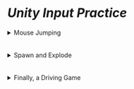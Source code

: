 # ***Unity Input Practice***

<details>
<summary> Mouse Jumping </summary>
Tasks:

* Create a project and add a sprite
* Write a new script to make the sprite jump. Remove the `Start()` Method and write everything in the `Update()` Method
* Make sure it works properly by attaching the script.

```C#
void Update()
{
    if (Input.GetMouseButtonDowwn(0))
    {
        // calculate mouse world position
        Vector3 mousePosition = Input.mousePosition;
        mousePosition.z = -Camera.main.transform.position.z;
        Vector3 worldPosition = Camer.main.ScreenToWorldPoint(mousePosition);

        // move sprite to mouse location
        transform.position = worldPosition;
    }
}
```

</details>
<br></br>

<details>
<summary> Spawn and Explode </summary>
Tasks:

* Download needed materials for project.
* Setup the mouse button processor.
* Spawn teddy bear on left mouse button.
* Explode a teddy Bear on right mouse button.

```C#
using System.Collections;
using System.Collections.Generic;
using UnityEngine;

/// <summary>
/// Processes mouse button inputs
/// </summary>
public class MouseButtonProcessor : MonoBehaviour
{
    [SerializeField]
    GameObject prefabExplosion;
    [SerializeField]
    GameObject prefabTeddyBear;

    // first frame input support
    bool spawnInputOnPreviousFrame = false;
	bool explodeInputOnPreviousFrame = false;

	/// <summary>
	/// Update is called once per frame
	/// </summary>
	void Update()
	{
        // spawn teddy bear as appropriate
        if (Input.GetAxis("SpawnTeddyBear") > 0)
        {
            if (!spawnInputOnPreviousFrame)
            {
                spawnInputOnPreviousFrame = true;

                Vector3 mousePosition = Input.mousePosition;
                mousePosition.z = -Camera.main.transform.position.z;
                mousePosition = Camera.main.ScreenToWorldPoint(mousePosition);

                GameObject.Instantiate(prefabTeddyBear, mousePosition, Quaternion.identity);
            }
        }
        else
        {
            spawnInputOnPreviousFrame = false;
        }

        // explode teddy bear as appropriate
        if (Input.GetAxis("ExplodeTeddyBear") > 0)
        {
            if (!explodeInputOnPreviousFrame)
            {
                explodeInputOnPreviousFrame = true;

                GameObject teddyBear = GameObject.FindWithTag("TeddyBear");
                if (teddyBear != null)
                {
                    Instantiate(prefabExplosion, teddyBear.transform.position, Quaternion.identity);
                    Destroy(teddyBear);
                }
            }
        }
        else
        {
            explodeInputOnPreviousFrame = false;
        }
	}
}

```

</details>
<br></br>

<details>
<summary> Finally, a Driving Game </summary>
Tasks:

* Create a new 2D project and add a sprite.
* Add a new Driver class (script) that drives the game object based on keyboard input.
* Delete the `Start()` method and set up code in the `Update()` method to have the game object drive horizontally.
* Save the value on the Horizontal input axis (already provided in the default Unity Project) into a variable called `horizontalInput` and to check if that value is non-zero.
* If there is input on that axis, change the x position of the game object (using a local variable as usual).
* The appropriate amount to change the x position is:

```C#
horizontalInput * MoveUnitsPerSecond * Time.deltaTime
```

* Set up code in the `Update()` method to have the game object drive vertically, changing its y position.
* Attach script to game object.
* Run the game.
* What the script code should look like:

```C#
using System.Collections;
using System.Collections.Generic;
using UnityEngine;

public class Driver : MonoBehaviour
{
    const float MoveUnitsPerSecond = 5;

   
    // Update is called once per frame
    void Update()
    {
        float horizontalInput = Input.GetAxis("Horizontal");
        float verticalInput = Input.GetAxis("Vertical");
        if (horizontalInput != 0)
        {
            // used to have Vector3 position declared before the floats were declared. 
            Vector3 position = transform.position;
            position.x += horizontalInput * MoveUnitsPerSecond * Time.deltaTime;
            
            // didn't have this here at first.
            // makes sense tho cuz the position needs to be initiated then transformed to work. 
            transform.position = position;
        }

        if (verticalInput != 0)
        {
            Vector3 position = transform.position; //
            position.y += verticalInput * MoveUnitsPerSecond * Time.deltaTime;
            
            transform.position = position;
        }
    }
}

```

</details>
